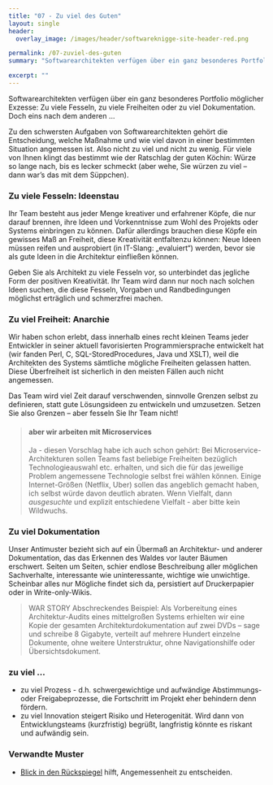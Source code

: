 ```yaml
---
title: "07 - Zu viel des Guten"
layout: single
header:
  overlay_image: /images/header/softwareknigge-site-header-red.png

permalink: /07-zuviel-des-guten
summary: "Softwarearchitekten verfügen über ein ganz besonderes Portfolio möglicher Exzesse: Zu viele Fesseln, zu viele Freiheiten, zu viel Dokumentation und so weiter... "

excerpt: ""
---
```


Softwarearchitekten verfügen über ein ganz besonderes Portfolio möglicher Exzesse: Zu viele Fesseln, zu viele Freiheiten oder zu viel Dokumentation. Doch eins nach dem anderen ...

Zu den schwersten Aufgaben von Softwarearchitekten gehört die Entscheidung, welche Maßnahme und wie viel davon in einer bestimmten Situation angemessen ist. Also nicht zu viel und nicht zu wenig. Für viele von Ihnen klingt das bestimmt wie der Ratschlag der guten Köchin: Würze so lange nach, bis es lecker schmeckt (aber wehe, Sie würzen zu viel – dann war’s das mit dem Süppchen).

### Zu viele Fesseln: Ideenstau

Ihr Team besteht aus jeder Menge kreativer und erfahrener Köpfe, die nur darauf brennen, ihre Ideen und Vorkenntnisse zum Wohl des Projekts oder Systems einbringen zu können. Dafür allerdings brauchen diese Köpfe ein gewisses Maß an Freiheit, diese Kreativität entfaltenzu können: Neue Ideen müssen reifen und ausprobiert (in IT-Slang: „evaluiert“) werden, bevor sie als gute Ideen in die Architektur einfließen können.

Geben Sie als Architekt zu viele Fesseln vor, so unterbindet das jegliche Form der positiven Kreativität. Ihr Team wird dann nur noch nach solchen Ideen suchen, die diese Fesseln, Vorgaben und Randbedingungen möglichst erträglich und schmerzfrei machen.

### Zu viel Freiheit: Anarchie

Wir haben schon erlebt, dass innerhalb eines recht kleinen Teams jeder Entwickler in seiner aktuell favorisierten Programmiersprache entwickelt hat
(wir fanden Perl, C, SQL-StoredProcedures, Java und XSLT), weil die Architekten des Systems sämtliche mögliche Freiheiten gelassen hatten. Diese Überfreiheit ist sicherlich in den meisten Fällen auch nicht angemessen.

Das Team wird viel Zeit darauf verschwenden, sinnvolle Grenzen selbst zu definieren, statt gute Lösungsideen zu entwickeln und umzusetzen.
Setzen Sie also Grenzen – aber fesseln Sie Ihr Team nicht!

>#### aber wir arbeiten mit Microservices
>Ja - diesen Vorschlag habe ich auch schon gehört: Bei Microservice-Architekturen sollen Teams fast beliebige Freiheiten bezüglich Technologieauswahl etc. erhalten,
und sich die für das jeweilige Problem angemessene Technologie selbst frei wählen können.
>Einige Internet-Größen (Netflix,  Uber) sollen das angeblich gemacht haben, ich selbst würde davon deutlich abraten. Wenn Vielfalt, dann _ausgesuchte_ und explizit entschiedene Vielfalt - aber bitte kein Wildwuchs.

### Zu viel Dokumentation

Unser Antimuster bezieht sich auf ein Übermaß an Architektur- und anderer Dokumentation, das das Erkennen des Waldes vor lauter Bäumen erschwert. Seiten um Seiten, schier endlose Beschreibung aller möglichen Sachverhalte, interessante wie uninteressante, wichtige wie unwichtige. Scheinbar alles nur Mögliche findet sich da, persistiert auf Druckerpapier oder in Write-only-Wikis.

>WAR STORY
>Abschreckendes Beispiel: Als Vorbereitung eines Architektur-Audits eines mittelgroßen Systems erhielten wir eine Kopie der gesamten Architekturdokumentation auf zwei DVDs – sage und schreibe 8 Gigabyte, verteilt auf mehrere Hundert einzelne Dokumente, ohne weitere Unterstruktur, ohne Navigationshilfe oder Übersichtsdokument.

### zu viel ...

* zu viel Prozess - d.h. schwergewichtige und aufwändige Abstimmungs-
oder Freigabeprozesse, die Fortschritt im Projekt eher behindern denn fördern.
* zu viel Innovation steigert Risiko und Heterogenität. Wird dann von Entwicklungsteams (kurzfristig) begrüßt, langfristig könnte es riskant und
aufwändig sein.

### Verwandte Muster

* [Blick in den Rückspiegel](06-blick-in-den-rueckspiegel) hilft, Angemessenheit zu entscheiden.
